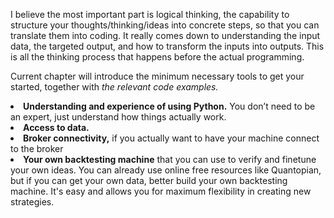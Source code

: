 I believe the most important part is logical thinking, the capability to structure your thoughts/thinking/ideas into concrete steps, so that you can translate them into coding. It really comes down to understanding the input data, the targeted output, and how to transform the inputs into outputs. This is all the thinking process that happens before the actual programming.

Current chapter will introduce the minimum necessary tools to get your started, together with <i>the relevant code examples.</i>
<li><b>Understanding and experience of using Python.</b> You don’t need to be an expert, just understand how things actually work.</li>
<li><b>Access to data.</b></li> 
<li><b>Broker connectivity,</b> if you actually want to have your machine connect to the broker</li>
<li><b>Your own backtesting machine</b> that you can use to verify and finetune your own ideas. You can already use online free resources like Quantopian, but if you can get your own data, better build your own backtesting machine. It's easy and allows you for maximum flexibility in creating new strategies.</li>


